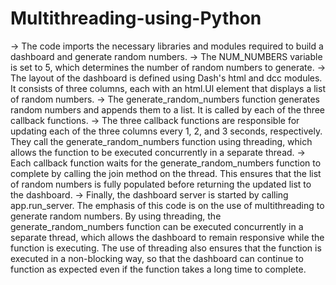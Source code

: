 # Multithreading-using-Python


-> The code imports the necessary libraries and modules required to build a dashboard and generate random numbers.
-> The NUM_NUMBERS variable is set to 5, which determines the number of random numbers to generate.
-> The layout of the dashboard is defined using Dash's html and dcc modules. It consists of three columns, each with an html.Ul element that displays a list of random numbers.
-> The generate_random_numbers function generates random numbers and appends them to a list. It is called by each of the three callback functions.
-> The three callback functions are responsible for updating each of the three columns every 1, 2, and 3 seconds, respectively. They call the generate_random_numbers function using threading, which allows the function to be executed concurrently in a separate thread.
-> Each callback function waits for the generate_random_numbers function to complete by calling the join method on the thread. This ensures that the list of random numbers is fully populated before returning the updated list to the dashboard.
-> Finally, the dashboard server is started by calling app.run_server.
The emphasis of this code is on the use of multithreading to generate random numbers. By using threading, the generate_random_numbers function can be executed concurrently in a separate thread, which allows the dashboard to remain responsive while the function is executing. The use of threading also ensures that the function is executed in a non-blocking way, so that the dashboard can continue to function as expected even if the function takes a long time to complete.
